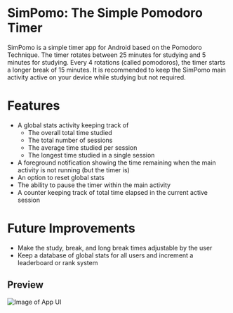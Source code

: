 # SimPomo: The Simple Pomodoro Timer

SimPomo is a simple timer app for Android based on the Pomodoro Technique. The timer rotates between 25 minutes for studying and 5 minutes for studying. Every 4 rotations (called pomodoros), the timer starts a longer break of 15 minutes. It is recommended to keep the SimPomo main activity active on your device while studying but not required.

# Features
- A global stats activity keeping track of
	- The overall total time studied
	- The total number of sessions
	- The average time studied per session
	- The longest time studied in a single session
- A foreground notification showing the time remaining when the main activity is not running (but the timer is)
- An option to reset global stats
- The ability to pause the timer within the main activity
- A counter keeping track of total time elapsed in the current active session

# Future Improvements
- Make the study, break, and long break times adjustable by the user
- Keep a database of global stats for all users and increment a leaderboard or rank system

## Preview
![Image of App UI](https://github.com/minizou/pomodoro-v2/blob/main/images/preview_readme.png?raw=true)